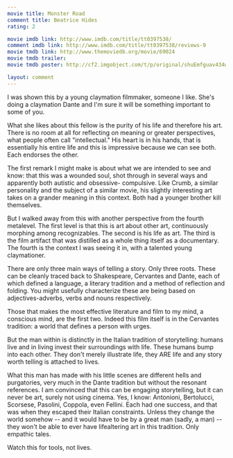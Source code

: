 ```yaml
---
movie title: Monster Road
comment title: Beatrice Hides
rating: 2

movie imdb link: http://www.imdb.com/title/tt0397538/
comment imdb link: http://www.imdb.com/title/tt0397538/reviews-9
movie tmdb link: http://www.themoviedb.org/movie/69024
movie tmdb trailer: 
movie tmdb poster: http://cf2.imgobject.com/t/p/original/shuEmfguav434wS3LHugUeXh1OT.jpg

layout: comment
---
```


I was shown this by a young claymation filmmaker, someone I like. She's doing a claymation Dante and I'm sure it will be something important to some of you.

What she likes about this fellow is the purity of his life and therefore his art. There is no room at all for reflecting on meaning or greater perspectives, what people often call "intellectual." His heart is in his hands, that is essentially his entire life and this is impressive because we can see both. Each endorses the other.

The first remark I might make is about what we are intended to see and know: that this was a wounded soul, shot through in several ways and apparently both autistic and obsessive- compulsive. Like Crumb, a similar personality and the subject of a similar movie, his slightly interesting art takes on a grander meaning in this context. Both had a younger brother kill themselves.

But I walked away from this with another perspective from the fourth metalevel. The first level is that this is art about other art, continuously morphing among recognizables. The second is his life as art. The third is the film artifact that was distilled as a whole thing itself as a documentary. The fourth is the context I was seeing it in, with a talented young claymationer.

There are only three main ways of telling a story. Only three roots. These can be cleanly traced back to Shakespeare, Cervantes and Dante, each of which defined a language, a literary tradition and a method of reflection and folding. You might usefully characterize these are being based on adjectives-adverbs, verbs and nouns respectively.

Those that makes the most effective literature and film to my mind, a conscious mind, are the first two. Indeed this film itself is in the Cervantes tradition: a world that defines a person with urges.

But the man within is distinctly in the Italian tradition of storytelling: humans live and in living invest their surroundings with life. These humans bump into each other. They don't merely illustrate life, they ARE life and any story worth telling is attached to lives.

What this man has made with his little scenes are different hells and purgatories, very much in the Dante tradition but without the resonant references. I am convinced that this can be engaging storytelling, but it can never be art, surely not using cinema. Yes, I know: Antonioni, Bertolucci, Scorsese, Pasolini, Coppola, even Fellini. Each had one success, and that was when they escaped their Italian constraints. Unless they change the world somehow -- and it would have to be by a great man (sadly, a man) -- they won't be able to ever have lifealtering art in this tradition. Only empathic tales.

Watch this for tools, not lives.